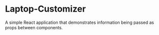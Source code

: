 # Laptop-Customizer
A simple React application that demonstrates information being passed as props between components.
